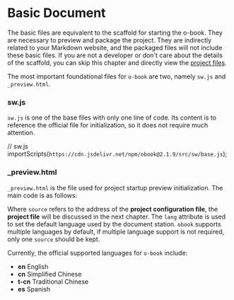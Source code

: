 # Basic Document

The basic files are equivalent to the scaffold for starting the o-book. They are necessary to preview and package the project. They are indirectly related to your Markdown website, and the packaged files will not include these basic files. If you are not a developer or don't care about the details of the scaffold, you can skip this chapter and directly view the [project files](./project-docs.md).

The most important foundational files for `o-book` are two, namely `sw.js` and `_preview.html`.

### sw.js

`sw.js` is one of the base files with only one line of code. Its content is to reference the official file for initialization, so it does not require much attention.

// sw.js
importScripts(`https://cdn.jsdelivr.net/npm/obook@2.1.9/src/sw/base.js`);

### _preview.html

`_preview.html` is the file used for project startup preview initialization. The main code is as follows:

<!-- The book-tool component is loaded using l-m -->
<l-m src="https://cdn.jsdelivr.net/npm/obook@2.1.0/src/book-tool.html"></l-m>
<!-- The sw attribute is used to reference the sw.js file mentioned above. If the sw.js file is renamed, it needs to be replaced here as well -->
<book-tool sw="./sw.js">
    <!-- References your project configuration file -->
    <source src="./en/config.json" lang="en" />
    <source src="./cn/config.json" lang="cn" />
</book-tool>

Where `source` refers to the address of the **project configuration file**, the **project file** will be discussed in the next chapter. The `lang` attribute is used to set the default language used by the document station. `obook` supports multiple languages by default, if multiple language support is not required, only one `source` should be kept.

Currently, the official supported languages for `o-book` include:

- **en** English
- **cn** Simplified Chinese
- **t-cn** Traditional Chinese
- **es** Spanish


